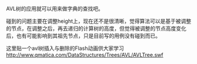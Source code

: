 AVL树的应用就可以用来做字典的查找吧。

碰到的问题主要在调整height上，现在还不是很清晰，觉得算法可以是基于被调整的节点，在调整之后，再去递归的计算树的高度，但觉得被调整的节点高度变化后，也有可能影响到其祖先节点，只是目前写的用例没有碰到而已。

这里贴一个avl树插入与删除的Flash动画供大家学习 http://www.qmatica.com/DataStructures/Trees/AVL/AVLTree.swf